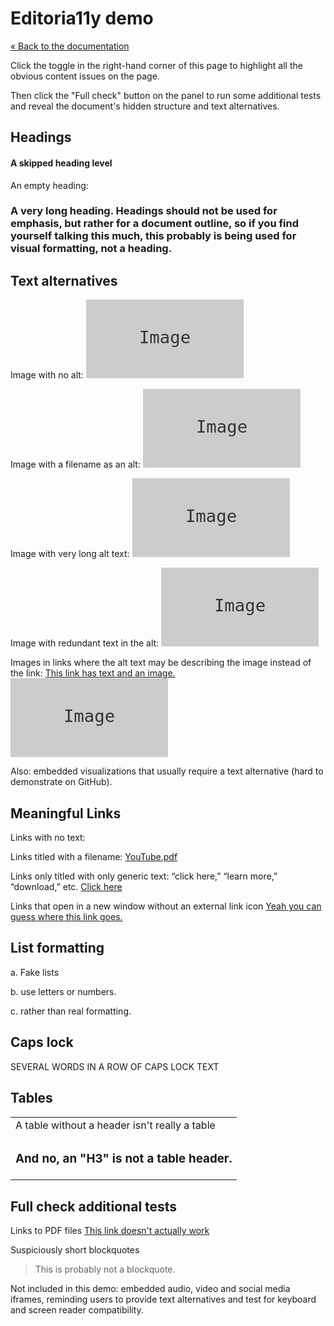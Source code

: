 # Editoria11y demo

[« Back to the documentation](https://itmaybejj.github.io/editoria11y/)

Click the toggle in the right-hand corner of this page to highlight all the obvious content issues on the page.

Then click the "Full check" button on the panel to run some additional tests and reveal the document's hidden structure and text alternatives.


## Headings

#### A skipped heading level

An empty heading:
<h3></h3>

### A very long heading. Headings should not be used for emphasis, but rather for a document outline, so if you find yourself talking this much, this probably is being used for visual formatting, not a heading.

## Text alternatives

Image with no alt: 
<img src="data:image/svg+xml,%3Csvg xmlns='http://www.w3.org/2000/svg' viewBox='0 0 240 120'%3E%3Crect width='240' height='120' fill='%23cccccc'%3E%3C/rect%3E%3Ctext x='50%25' y='50%25' dominant-baseline='middle' text-anchor='middle' font-family='monospace' font-size='26px' fill='%23333333'%3EImage%3C/text%3E%3C/svg%3E">

Image with a filename as an alt:
<img alt="filename.jpg" src="data:image/svg+xml,%3Csvg xmlns='http://www.w3.org/2000/svg' viewBox='0 0 240 120'%3E%3Crect width='240' height='120' fill='%23cccccc'%3E%3C/rect%3E%3Ctext x='50%25' y='50%25' dominant-baseline='middle' text-anchor='middle' font-family='monospace' font-size='26px' fill='%23333333'%3EImage%3C/text%3E%3C/svg%3E">

Image with very long alt text:
<img alt="Alt text should be brief. Screen readers cannot jump from sentence to sentence in alt text, so listeners just hear one monster pile of text and if they miss something they have to start over." src="data:image/svg+xml,%3Csvg xmlns='http://www.w3.org/2000/svg' viewBox='0 0 240 120'%3E%3Crect width='240' height='120' fill='%23cccccc'%3E%3C/rect%3E%3Ctext x='50%25' y='50%25' dominant-baseline='middle' text-anchor='middle' font-family='monospace' font-size='26px' fill='%23333333'%3EImage%3C/text%3E%3C/svg%3E">

Image with redundant text in the alt:
<img alt="Image of a photo of a picture." src="data:image/svg+xml,%3Csvg xmlns='http://www.w3.org/2000/svg' viewBox='0 0 240 120'%3E%3Crect width='240' height='120' fill='%23cccccc'%3E%3C/rect%3E%3Ctext x='50%25' y='50%25' dominant-baseline='middle' text-anchor='middle' font-family='monospace' font-size='26px' fill='%23333333'%3EImage%3C/text%3E%3C/svg%3E">

Images in links where the alt text may be describing the image instead of the link:
<a href="https://www.youtube.com/watch?v=DLzxrzFCyOs">This link has text and an image.<img alt="A lovely gray box" src="data:image/svg+xml,%3Csvg xmlns='http://www.w3.org/2000/svg' viewBox='0 0 240 120'%3E%3Crect width='240' height='120' fill='%23cccccc'%3E%3C/rect%3E%3Ctext x='50%25' y='50%25' dominant-baseline='middle' text-anchor='middle' font-family='monospace' font-size='26px' fill='%23333333'%3EImage%3C/text%3E%3C/svg%3E"></a>

Also: embedded visualizations that usually require a text alternative (hard to demonstrate on GitHub).

## Meaningful Links

Links with no text:
<a href="https://www.youtube.com/watch?v=DLzxrzFCyOs"></a>

Links titled with a filename:
<a href="https://www.youtube.com/watch?v=DLzxrzFCyOs">YouTube.pdf</a>

Links only titled with only generic text: “click here,” “learn more,” “download,” etc.
<a href="https://www.youtube.com/watch?v=DLzxrzFCyOs">Click here</a>

Links that open in a new window without an external link icon
<a href="https://www.youtube.com/watch?v=DLzxrzFCyOs" target="_blank">Yeah you can guess where this link goes.</a>

## List formatting

a. Fake lists

b. use letters or numbers.

c. rather than real formatting.

## Caps lock

SEVERAL WORDS IN A ROW OF CAPS LOCK TEXT

## Tables
<table><tr><td>A table without a header isn't really a table</td></tr><tr><td><h3>And no, an "H3" is not a table header.</h3></td></tr></table>

## Full check additional tests

Links to PDF files
<a href="not-a-real-link.pdf">This link doesn't actually work</a>

Suspiciously short blockquotes
<blockquote>This is probably not a blockquote.</blockquote>

Not included in this demo: embedded audio, video and social media iframes, reminding users to provide text alternatives and test for keyboard and screen reader compatibility.


<div hidden><style>img {max-width: 320px; width: 50%;}</style><script src="https://code.jquery.com/jquery-3.5.1.min.js"></script><link rel="stylesheet" media="screen" href="{{ site.baseurl}}/css/editoria11y.css"><script src="{{ site.baseurl}}/demo/editoria11y-prefs.js"></script><script src="{{ site.baseurl}}/js/editoria11y.js"></script></div>
